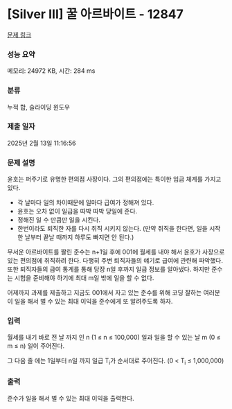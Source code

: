 # [Silver III] 꿀 아르바이트 - 12847 

[문제 링크](https://www.acmicpc.net/problem/12847) 

### 성능 요약

메모리: 24972 KB, 시간: 284 ms

### 분류

누적 합, 슬라이딩 윈도우

### 제출 일자

2025년 2월 13일 11:16:56

### 문제 설명

<p>윤호는 퍼주기로 유명한 편의점 사장이다. 그의 편의점에는 특이한 임금 체계를 가지고 있다.</p>

<ul>
	<li>각 날마다 일의 차이때문에 일마다 급여가 정해져 있다.</li>
	<li>윤호는  오차 없이 일급을 따박 따박 당일에 준다.</li>
	<li>정해진 일 수 만큼만 일을 시킨다.</li>
	<li>한번이라도 퇴직한 자를 다시 취직 시키지 않는다. (만약 취직을 한다면, 일을 시작 한 날부터 끝날 때까지 하루도 빠지면 안 된다.)</li>
</ul>

<p>무서운 아르바이트를 짤린 준수는 n+1일 후에 001에 월세를 내야 해서 윤호가 사장으로 있는 편의점에 취직하려 한다. 다행히 주변 퇴직자들의 얘기로 급여에 관련해 파악했다. 또한 퇴직자들의 급여 통계를 통해 당장 n일 후까지 일급 정보를 알아냈다. 하지만 준수는 시험을 준비해야 하기에 최대 m일 밖에 일을 할 수 없다.</p>

<p>어제까지 과제를 제출하고 지금도 001에서 자고 있는 준수를 위해 코딩 잘하는 여러분이 일을 해서 벌 수 있는 최대 이익을 준수에게 또 알려주도록 하자.</p>

### 입력 

 <p>월세를 내기 바로 전 날 까지 인 n (1 ≤ n ≤ 100,000) 일과 일을 할 수 있는 날 m (0 ≤ m ≤ n) 일이 주어진다.</p>

<p>그 다음 줄 에는 1일부터 n일 까지 일급 T<sub>i</sub>가 순서대로 주어진다. (0 < T<sub>i</sub> ≤ 1,000,000)</p>

### 출력 

 <p>준수가 일을 해서 벌 수 있는 최대 이익을 출력한다.</p>

